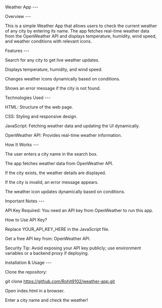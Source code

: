 Weather App ---

Overview ---

This is a simple Weather App that allows users to check the current weather of any city by entering its name. The app fetches real-time weather data from the OpenWeather API and displays temperature, humidity, wind speed, and weather conditions with relevant icons.

Features ---

Search for any city to get live weather updates.

Displays temperature, humidity, and wind speed.

Changes weather icons dynamically based on conditions.

Shows an error message if the city is not found.

Technologies Used ---

HTML: Structure of the web page.

CSS: Styling and responsive design.

JavaScript: Fetching weather data and updating the UI dynamically.

OpenWeather API: Provides real-time weather information.

How It Works ---

The user enters a city name in the search box.

The app fetches weather data from OpenWeather API.

If the city exists, the weather details are displayed.

If the city is invalid, an error message appears.

The weather icon updates dynamically based on conditions.

Important Notes ---

API Key Required: You need an API key from OpenWeather to run this app.

How to Use API Key?

Replace YOUR_API_KEY_HERE in the JavaScript file.

Get a free API key from: OpenWeather API.

Security Tip: Avoid exposing your API key publicly; use environment variables or a backend proxy if deploying.

Installation & Usage --- 

Clone the repository:

git clone https://github.com/Rohit9102/weather-app.git

Open index.html in a browser.

Enter a city name and check the weather!